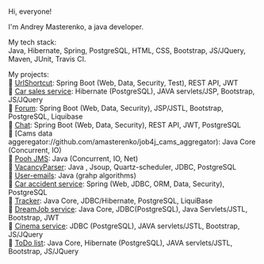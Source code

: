 Hi, everyone!  

I'm Andrey Masterenko, a java developer.  

My tech stack:  
Java, Hibernate, Spring, PostgreSQL, HTML, CSS, Bootstrap, JS/JQuery, Maven, JUnit, Travis CI.

My projects:  
:small_blue_diamond: [UrlShortcut](https://github.com/amasterenko/job4j_url_shortcut): Spring Boot (Web, Data, Security, Test), REST API, JWT  
:small_blue_diamond: [Car sales service](https://github.com/amasterenko/job4j_cars): Hibernate (PostgreSQL), JAVA servlets/JSP, Bootstrap, JS/JQuery  
:small_blue_diamond: [Forum](https://github.com/amasterenko/job4j_forum): Spring Boot (Web, Data, Security), JSP/JSTL, Bootstrap, PostgreSQL, Liquibase  
:small_blue_diamond: [Chat](https://github.com/amasterenko/job4j_chat): Spring Boot (Web, Data, Security), REST API, JWT, PostgreSQL  
:small_blue_diamond: [Cams data aggeregator://github.com/amasterenko/job4j_cams_aggregator): Java Core (Concurrent, IO)  
:small_blue_diamond: [Pooh JMS](https://github.com/amasterenko/job4j_pooh): Java (Concurrent, IO, Net)  
:small_blue_diamond: [VacancyParser](https://github.com/amasterenko/job4j_grabber): Java , Jsoup, Quartz-scheduler, JDBC, PostgreSQL  
:small_blue_diamond: [User-emails](https://github.com/amasterenko/job4j_mail): Java (grahp algorithms)  
:small_blue_diamond: [Car accident service](https://github.com/amasterenko/job4j_car_accident): Spring (Web, JDBC, ORM, Data, Security), PostgreSQL  
:small_blue_diamond: [Tracker](https://github.com/amasterenko/job4j_tracker): Java Core, JDBC/Hibernate, PostgreSQL, LiquiBase  
:small_blue_diamond: [DreamJob service](https://github.com/amasterenko/job4j_dreamjob): Java Core, JDBC(PostgreSQL), Java Servlets/JSTL, Bootstrap, JWT  
:small_blue_diamond: [Cinema service](https://github.com/amasterenko/job4j_cinema): JDBC (PostgreSQL), JAVA servlets/JSTL, Bootstrap, JS/JQuery  
:small_blue_diamond: [ToDo list](https://github.com/amasterenko/job4j_todolist): Java Core, Hibernate (PostgreSQL), JAVA servlets/JSTL, Bootstrap, JS/JQuery  
